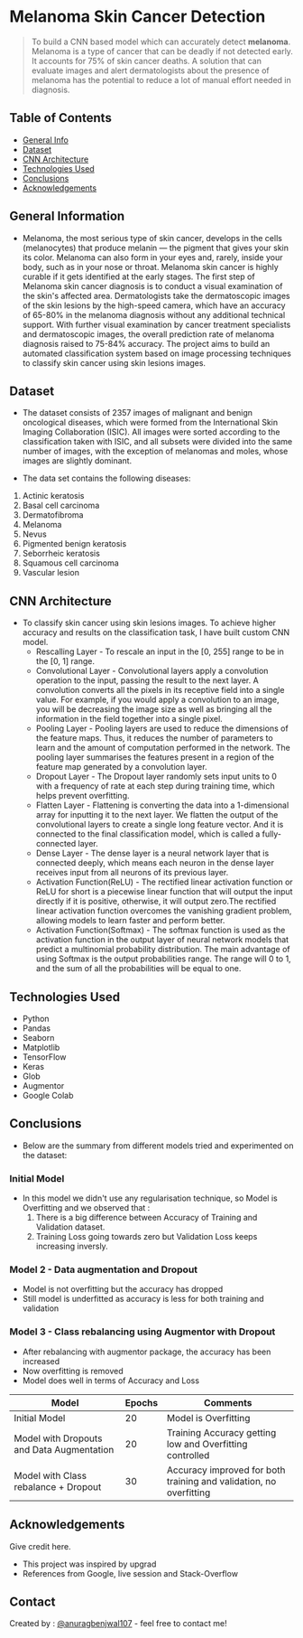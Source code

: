 # Melanoma Skin Cancer Detection
> To build a CNN based model which can accurately detect **melanoma**. Melanoma is a type of cancer that can be deadly if not detected early. It accounts for 75% of skin cancer deaths. A solution that can evaluate images and alert dermatologists about the presence of melanoma has the potential to reduce a lot of manual effort needed in diagnosis.


## Table of Contents
* [General Info](#general-information)
* [Dataset](Dataset)
* [CNN Architecture](CNN-Architecture) 
* [Technologies Used](#technologies-used)
* [Conclusions](#conclusions)
* [Acknowledgements](#acknowledgements)


## General Information
- Melanoma, the most serious type of skin cancer, develops in the cells (melanocytes) that produce melanin — the pigment that gives your skin its color. Melanoma can also form in your eyes and, rarely, inside your body, such as in your nose or throat. Melanoma skin cancer is highly curable if it gets identified at the early stages. The first step of Melanoma skin cancer diagnosis is to conduct a visual examination of the skin's affected area. Dermatologists take the dermatoscopic images of the skin lesions by the high-speed camera, which have an accuracy of 65-80% in the melanoma diagnosis without any additional technical support. With further visual examination by cancer treatment specialists and dermatoscopic images, the overall prediction rate of melanoma diagnosis raised to 75-84% accuracy. The project aims to build an automated classification system based on image processing techniques to classify skin cancer using skin lesions images.


## Dataset
- The dataset consists of 2357 images of malignant and benign oncological diseases, which were formed from the International Skin Imaging Collaboration (ISIC). All images were sorted according to the classification taken with ISIC, and all subsets were divided into the same number of images, with the exception of melanomas and moles, whose images are slightly dominant.

- The data set contains the following diseases:

 1. Actinic keratosis
 2. Basal cell carcinoma
 3. Dermatofibroma
 4. Melanoma
 5. Nevus
 6. Pigmented benign keratosis
 7. Seborrheic keratosis
 8. Squamous cell carcinoma
 9. Vascular lesion


## CNN Architecture
- To classify skin cancer using skin lesions images. To achieve higher accuracy and results on the classification task, I have built custom CNN model.
  - Rescalling Layer - To rescale an input in the [0, 255] range to be in the [0, 1] range.
  - Convolutional Layer - Convolutional layers apply a convolution operation to the input, passing the result to the next layer. A convolution converts all the pixels in its receptive field into a single value. For example, if you would apply a convolution to an image, you will be decreasing the image size as well as bringing all the information in the field together into a single pixel.
  - Pooling Layer - Pooling layers are used to reduce the dimensions of the feature maps. Thus, it reduces the number of parameters to learn and the amount of computation performed in the network. The pooling layer summarises the features present in a region of the feature map generated by a convolution layer.
  - Dropout Layer - The Dropout layer randomly sets input units to 0 with a frequency of rate at each step during training time, which helps prevent overfitting.
  - Flatten Layer - Flattening is converting the data into a 1-dimensional array for inputting it to the next layer. We flatten the output of the convolutional layers to create a single long feature vector. And it is connected to the final classification model, which is called a fully-connected layer.
  - Dense Layer - The dense layer is a neural network layer that is connected deeply, which means each neuron in the dense layer receives input from all neurons of its previous layer.
  - Activation Function(ReLU) - The rectified linear activation function or ReLU for short is a piecewise linear function that will output the input directly if it is positive, otherwise, it will output zero.The rectified linear activation function overcomes the vanishing gradient problem, allowing models to learn faster and perform better.
  - Activation Function(Softmax) - The softmax function is used as the activation function in the output layer of neural network models that predict a multinomial probability distribution. The main advantage of using Softmax is the output probabilities range. The range will 0 to 1, and the sum of all the probabilities will be equal to one. 


## Technologies Used
- Python
- Pandas
- Seaborn
- Matplotlib
- TensorFlow
- Keras
- Glob
- Augmentor
- Google Colab


## Conclusions
- Below are the summary from different models tried and experimented on the dataset:

### Initial Model
  - In this model we didn't use any regularisation technique, so Model is Overfitting and we observed that :
    1. There is a big difference between Accuracy of Training and Validation dataset.
    2. Training Loss going towards zero but Validation Loss keeps increasing inversly.

### Model 2 - Data augmentation and Dropout
  - Model is not overfitting but the accuracy has dropped
  - Still model is underfitted as accuracy is less for both training and validation

### Model 3 - Class rebalancing using Augmentor with Dropout
  - After rebalancing with augmentor package, the accuracy has been increased
  - Now overfitting is removed
  - Model does well in terms of Accuracy and Loss

|Model|Epochs|Comments|
|---|---|---|
|Initial Model|20|Model is Overfitting|
|Model with Dropouts and Data Augmentation|20|Training Accuracy getting low and Overfitting controlled|
|Model with Class rebalance + Dropout|30|Accuracy improved for both training and validation, no overfitting|


## Acknowledgements
Give credit here.
- This project was inspired by upgrad
- References from Google, live session and Stack-Overflow


## Contact
Created by : [@anuragbenjwal107](https://github.com/anuragbenjwal107) - feel free to contact me!
